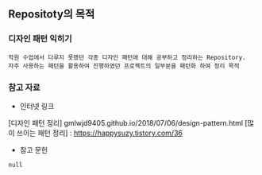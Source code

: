 ## Repositoty의 목적

### 디자인 패턴 익히기
    
    학원 수업에서 다루지 못했던 각종 디자인 패턴에 대해 공부하고 정리하는 Repository.
    자주 사용하는 패턴을 활용하여 진행하였던 프로젝트의 일부분을 패턴화 하여 정리 목적
    
    
### 참고 자료
  + 인터넷 링크
  
  [디자인 패턴 정리] gmlwjd9405.github.io/2018/07/06/design-pattern.html
  [많이 쓰이는 패턴 정리] : https://happysuzy.tistory.com/36
  
  
  + 참고 문헌
  ```
  null
  ```
